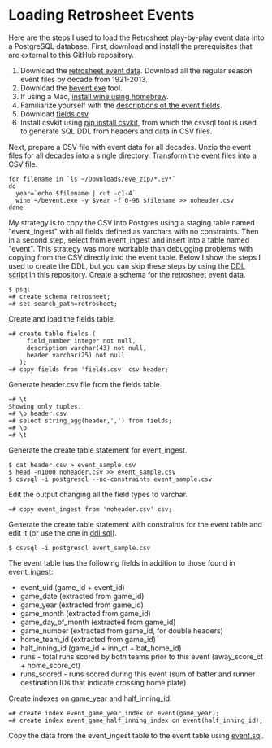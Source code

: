 Loading Retrosheet Events
=========================

Here are the steps I used to load the Retrosheet play-by-play event data into a PostgreSQL database. First, download and install the prerequisites that are external to this GitHub repository.

1. Download the [retrosheet event data](http://www.retrosheet.org/game.htm). Download all the regular season event files by decade from 1921-2013.
2. Download the [bevent.exe](http://www.retrosheet.org/tools.htm) tool.
3. If using a Mac, [install wine using homebrew](http://www.davidbaumgold.com/tutorials/wine-mac/).
4. Familiarize yourself with the [descriptions of the event fields](http://www.retrosheet.org/datause.txt).
5. Download [fields.csv](https://raw.githubusercontent.com/maxtoki/baseball_R/master/data/fields.csv).
6. Install csvkit using [pip install csvkit](http://csvkit.readthedocs.org/en/latest/index.html#), from which the csvsql tool is used to generate SQL DDL from headers and data in CSV files.

Next, prepare a CSV file with event data for all decades. Unzip the event files for all decades into a single directory. Transform the event files into a CSV file.

    for filename in `ls ~/Downloads/eve_zip/*.EV*`
    do
      year=`echo $filename | cut -c1-4`
      wine ~/bevent.exe -y $year -f 0-96 $filename >> noheader.csv
    done

My strategy is to copy the CSV into Postgres using a staging table named "event_ingest" with all fields defined as varchars with no constraints. Then in a second step, select from event_ingest and insert into a table named "event". This strategy was more workable than debugging problems with copying from the CSV directly into the event table. Below I show the steps I used to create the DDL, but you can skip these steps by using the [DDL script](ddl.sql) in this repository. Create a schema for the retrosheet event data.

    $ psql
    =# create schema retrosheet;
    =# set search_path=retrosheet;

Create and load the fields table.

    =# create table fields (
         field_number integer not null,
         description varchar(43) not null,
         header varchar(25) not null
       );
    =# copy fields from 'fields.csv' csv header;

Generate header.csv file from the fields table.

    =# \t
    Showing only tuples.
    =# \o header.csv
    =# select string_agg(header,',') from fields;
    =# \o
    =# \t

Generate the create table statement for event_ingest.

    $ cat header.csv > event_sample.csv
    $ head -n1000 noheader.csv >> event_sample.csv
    $ csvsql -i postgresql --no-constraints event_sample.csv

Edit the output changing all the field types to varchar.

    =# copy event_ingest from 'noheader.csv' csv;

Generate the create table statement with constraints for the event table and edit it (or use the one in [ddl.sql](ddl.sql)).

    $ csvsql -i postgresql event_sample.csv

The event table has the following fields in addition to those found in event_ingest:

* event_uid (game_id + event_id)
* game_date (extracted from game_id)
* game_year (extracted from game_id)
* game_month (extracted from game_id)
* game_day_of_month (extracted from game_id)
* game_number (extracted from game_id, for double headers)
* home_team_id (extracted from game_id)
* half_inning_id (game_id + inn_ct + bat_home_id)
* runs - total runs scored by both teams prior to this event (away_score_ct + home_score_ct)
* runs_scored - runs scored during this event (sum of batter and runner destination IDs that indicate crossing home plate)

Create indexes on game_year and half_inning_id.

    =# create index event_game_year_index on event(game_year);
    =# create index event_game_half_inning_index on event(half_inning_id);

Copy the data from the event_ingest table to the event table using [event.sql](event.sql).
